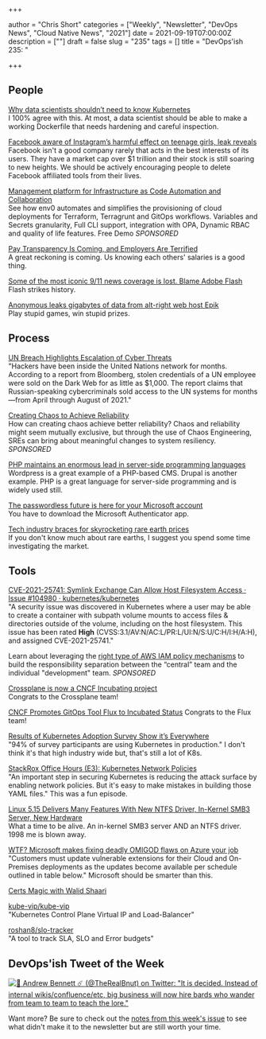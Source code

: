 +++

author = "Chris Short"
categories = ["Weekly", "Newsletter", "DevOps News", "Cloud Native News", "2021"]
date = 2021-09-19T07:00:00Z
description = [""]
draft = false
slug = "235"
tags = []
title = "DevOps'ish 235: "

+++

## People

[Why data scientists shouldn’t need to know Kubernetes](https://huyenchip.com/2021/09/13/data-science-infrastructure.html)  
I 100% agree with this. At most, a data scientist should be able to make a working Dockerfile that needs hardening and careful inspection.

[Facebook aware of Instagram’s harmful effect on teenage girls, leak reveals](https://www.theguardian.com/technology/2021/sep/14/facebook-aware-instagram-harmful-effect-teenage-girls-leak-reveals)  
Facebook isn't a good company rarely that acts in the best interests of its users. They have a market cap over $1 trillion and their stock is still soaring to new heights. We should be actively encouraging people to delete Facebook affiliated tools from their lives.

[Management platform for Infrastructure as Code Automation and Collaboration](https://app.env0.com/login?utm_campaign=devopsish&utm_source=nativeads&utm_medium=newsletter)  
See how env0 automates and simplifies the provisioning of cloud deployments for Terraform, Terragrunt and GitOps workflows. Variables and Secrets granularity, Full CLI support, integration with OPA, Dynamic RBAC and quality of life features. Free Demo *SPONSORED*

[Pay Transparency Is Coming, and Employers Are Terrified](https://www.businessinsider.com/pay-transparency-salary-range-disclosure-laws-colorado-employers-terrified)  
A great reckoning is coming. Us knowing each others' salaries is a good thing.

[Some of the most iconic 9/11 news coverage is lost. Blame Adobe Flash](https://www.cnn.com/2021/09/10/tech/digital-news-coverage-9-11/index.html)  
Flash strikes history.

[Anonymous leaks gigabytes of data from alt-right web host Epik](https://arstechnica.com/information-technology/2021/09/anonymous-leaks-gigabytes-of-data-from-epik-web-host-of-gab-and-parler/)  
Play stupid games, win stupid prizes.

## Process

[UN Breach Highlights Escalation of Cyber Threats](https://www.cybereason.com/blog/un-breach-highlights-escalation-of-cyber-threats)  
"Hackers have been inside the United Nations network for months. According to a report from Bloomberg, stolen credentials of a UN employee were sold on the Dark Web for as little as $1,000. The report claims that Russian-speaking cybercriminals sold access to the UN systems for months—from April through August of 2021."

[Creating Chaos to Achieve Reliability](https://rootly.io/blog/creating-chaos-to-achieve-reliability?utm_source=devopsish&utm_medium=newsletter&utm_campaign=235&utm_id=rootly&utm_content=sre)  
How can creating chaos achieve better reliability? Chaos and reliability might seem mutually exclusive, but through the use of Chaos Engineering, SREs can bring about meaningful changes to system resiliency. *SPONSORED*

[PHP maintains an enormous lead in server-side programming languages](https://arstechnica.com/gadgets/2021/09/php-maintains-an-enormous-lead-in-server-side-programming-languages/)  
Wordpress is a great example of a PHP-based CMS. Drupal is another example. PHP is a great language for server-side programming and is widely used still.

[The passwordless future is here for your Microsoft account](https://www.microsoft.com/security/blog/2021/09/15/the-passwordless-future-is-here-for-your-microsoft-account/)  
You have to download the Microsoft Authenticator app.

[Tech industry braces for skyrocketing rare earth prices](https://asia.nikkei.com/Business/Technology/Tech-industry-braces-for-skyrocketing-rare-earth-prices)  
If you don't know much about rare earths, I suggest you spend some time investigating the market.

## Tools

[CVE-2021-25741: Symlink Exchange Can Allow Host Filesystem Access · Issue #104980 · kubernetes/kubernetes](https://github.com/kubernetes/kubernetes/issues/104980)  
"A security issue was discovered in Kubernetes where a user may be able to create a container with subpath volume mounts to access files & directories outside of the volume, including on the host filesystem. This issue has been rated **High** (CVSS:3.1/AV:N/AC:L/PR:L/UI:N/S:U/C:H/I:H/A:H), and assigned CVE-2021-25741."

Learn about leveraging the [right type of AWS IAM policy mechanisms](https://goteleport.com/blog/aws-iam-in-laymans-terms/?utm_campaign=eg&utm_medium=partner&utm_source=DevOpsish) to build the responsibility separation between the “central” team and the individual "development" team. *SPONSORED*

[Crossplane is now a CNCF Incubating project](https://blog.crossplane.io/crossplane-cncf-incubation/)  
Congrats to the Crossplane team!

[CNCF Promotes GitOps Tool Flux to Incubated Status](https://www.infoq.com/news/2021/04/cncf-gitops-flux/)
Congrats to the Flux team!

[Results of Kubernetes Adoption Survey Show it’s Everywhere](https://cloud.redhat.com/blog/results-of-kubernetes-adoption-survey-show-its-everywhere)  
"94% of survey participants are using Kubernetes in production." I don't think it's that high industry wide but, that's still a lot of K8s.

[StackRox Office Hours (E3): Kubernetes Network Policies](https://www.youtube.com/watch?v=-ry8lB3CWHA)  
"An important step in securing Kubernetes is reducing the attack surface by enabling network policies. But it's easy to make mistakes in building those YAML files." This was a fun episode.

[Linux 5.15 Delivers Many Features With New NTFS Driver, In-Kernel SMB3 Server, New Hardware](https://www.phoronix.com/scan.php?page=article&item=linux-515-features&num=1)  
What a time to be alive. An in-kernel SMB3 server AND an NTFS driver. 1998 me is blown away.

[WTF? Microsoft makes fixing deadly OMIGOD flaws on Azure your job](https://www.theregister.com/2021/09/17/microsoft_manual_omigod_fixes/)  
"Customers must update vulnerable extensions for their Cloud and On-Premises deployments as the updates become available per schedule outlined in table below." Microsoft should be smarter than this.

[Certs Magic with Walid Shaari](https://www.youtube.com/watch?v=32CtP3czd0E)  

[kube-vip/kube-vip](https://github.com/kube-vip/kube-vip)  
"Kubernetes Control Plane Virtual IP and Load-Balancer"

[roshan8/slo-tracker](https://github.com/roshan8/slo-tracker)  
"A tool to track SLA, SLO and Error budgets"

## DevOps'ish Tweet of the Week

[![🌈 Andrew Bennett ☄️ (@TheRealBnut) on Twitter: "It is decided. Instead of internal wikis/confluence/etc, big business will now hire bards who wander from team to team to teach the lore."](/images/235-devopsish-tweet-of-the-week.png)](https://twitter.com/TheRealBnut/status/1437655865570430984)

Want more? Be sure to check out the [notes from this week's issue](https://devopsish.com/235/notes/) to see what didn't make it to the newsletter but are still worth your time.
